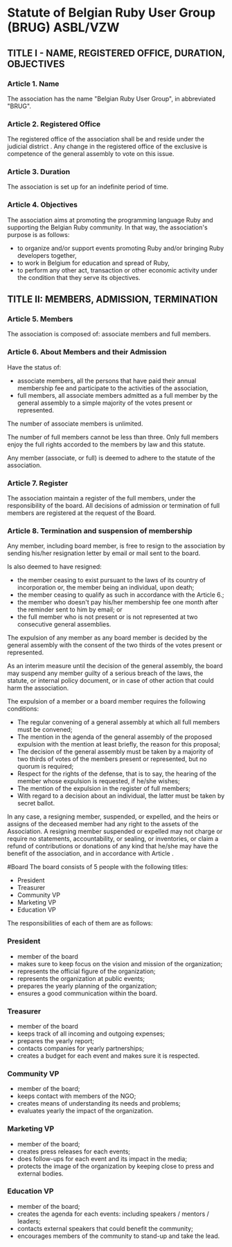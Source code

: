 # Statute of Belgian Ruby User Group (BRUG) ASBL/VZW

## TITLE I - NAME, REGISTERED OFFICE, DURATION, OBJECTIVES

### Article 1. Name

The association has the name "Belgian Ruby User Group", in abbreviated "BRUG".

### Article 2. Registered Office

The registered office of the association shall be <TODO> and reside under the
judicial district <TODO>. Any change in the registered office of the exclusive
is competence of the general assembly to vote on this issue.

### Article 3. Duration

The association is set up for an indefinite period of time.

### Article 4. Objectives

The association aims at promoting the programming language Ruby and supporting
the Belgian Ruby community. In that way, the association's purpose is as
follows:

* to organize and/or support events promoting Ruby and/or bringing Ruby
  developers together,
* to work in Belgium for education and spread of Ruby,
* to perform any other act, transaction or other economic activity under the
  condition that they serve its objectives.

## TITLE II: MEMBERS, ADMISSION, TERMINATION

### Article 5. Members

The association is composed of: associate members and full members.

### Article 6. About Members and their Admission

Have the status of:

* associate members, all the persons that have paid their annual membership fee
  and participate to the activities of the association,
* full members, all associate members admitted as a full member by the general
  assembly to a simple majority of the votes present or represented.

The number of associate members is unlimited.

The number of full members cannot be less than three. Only full members enjoy
the full rights accorded to the members by law and this statute.

Any member (associate, or full) is deemed to adhere to the statute of
the association.

### Article 7. Register

The association maintain a register of the full members, under the
responsibility of the board. All decisions of admission or termination of full
members are registered at the request of the Board.

### Article 8. Termination and suspension of membership

Any member, including board member, is free to resign to the association by sending
his/her resignation letter by email or mail sent to the board.

Is also deemed to have resigned:

* the member ceasing to exist pursuant to the laws of its country of
  incorporation or, the member being an individual, upon death;
* the member ceasing to qualify as such in accordance with the Article 6.;
* the member who doesn't pay his/her membership fee one month after the reminder
  sent to him by email; or
* the full member who is not present or is not represented at two consecutive
  general assemblies.

The expulsion of any member as any board member is decided by the general assembly
with the consent of the two thirds of the votes present or represented.

As an interim measure until the decision of the general assembly, the board may
suspend any member guilty of a serious breach of the laws, the statute, or
internal policy document, or in case of other action that could harm the
association.

The expulsion of a member or a board member requires the following conditions:

* The regular convening of a general assembly at which all full members must be
  convened;
* The mention in the agenda of the general assembly of the proposed expulsion
  with the mention at least briefly, the reason for this proposal;
* The decision of the general assembly must be taken by a majority of two thirds
  of votes of the members present or represented, but no quorum is required;
* Respect for the rights of the defense, that is to say, the hearing of the
  member whose expulsion is requested, if he/she wishes;
* The mention of the expulsion in the register of full members;
* With regard to a decision about an individual, the latter must be taken by
  secret ballot.

In any case, a resigning member, suspended, or expelled, and the heirs or
assigns of the deceased member had any right to the assets of the Association. A
resigning member suspended or expelled may not charge or require no statements,
accountability, or sealing, or inventories, or claim a refund of contributions
or donations of any kind that he/she may have the benefit of the association, and in
accordance with Article <TODO>.

#Board
The board consists of 5 people with the following titles:
* President
* Treasurer
* Community VP
* Marketing VP
* Education VP

The responsibilities of each of them are as follows:
### President
* member of the board
* makes sure to keep focus on the vision and mission of the organization;
* represents the official figure of the organization;
* represents the organization at public events;
* prepares the yearly planning of the organization;
* ensures a good communication within the board.

### Treasurer
* member of the board
* keeps track of all incoming and outgoing expenses;
* prepares the yearly report;
* contacts companies for yearly partnerships;
* creates a budget for each event and makes sure it is respected.

### Community VP
* member of the board;
* keeps contact with members of the NGO;
* creates means of understanding its needs and problems;
* evaluates yearly the impact of the organization.

### Marketing VP
* member of the board;
* creates press releases for each events;
* does follow-ups for each event and its impact in the media;
* protects the image of the organization by keeping close to press and external bodies.

### Education VP
* member of the board;
* creates the agenda for each events: including speakers / mentors / leaders;
* contacts external speakers that could benefit the community;
* encourages members of the community to stand-up and take the lead.

